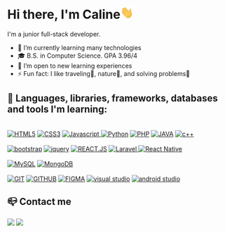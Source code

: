 <h1>Hi there, I'm Caline<img src="https://raw.githubusercontent.com/ABSphreak/ABSphreak/master/gifs/Hi.gif" width="30px"></h1>

I'm a junior full-stack developer.


- 🌱 I’m currently learning many technologies
- 🎓 B.S. in Computer Science. GPA 3.96/4
- 🚀 I’m open to new learning experiences
- ⚡ Fun fact: I like traveling🛫, nature🌲, and solving problems🤔

<div>
  <h2>🧰 Languages, libraries, frameworks, databases and tools I'm learning:</h2><br>
    <a href="https://"><img src="https://img.shields.io/static/v1?label=&message=HTML5&color=%23E34F26&style=for-the-badge&logo=html5&logoColor=whitesmoke" alt="HTML5"></a>
    <a href="https://"><img src="https://img.shields.io/static/v1?label=&message=CSS3&color=%231572B6&style=for-the-badge&logo=css3&logoColor=whitesmoke" alt="CSS3"></a>
    <a href="https://"><img src="https://img.shields.io/static/v1?label=&message=Javascript&color=%23F7DF1E&style=for-the-badge&logo=javascript&logoColor=grey" alt="Javascript"> 
    <a href="https://"><img src="https://img.shields.io/static/v1?label=&message=Python&color=%231572B6&style=for-the-badge&logo=python&logoColor=whitesmoke" alt="Python"></a>
    <a href="https://"><img src="https://img.shields.io/badge/php-%23777BB4.svg?style=for-the-badge&logo=php&logoColor=white" alt="PHP"></a>
    <a href="https://"><img src="https://img.shields.io/static/v1?label=&message=JAVA&color=orange&style=for-the-badge&logo=JAVA&logoColor=whitesmoke" alt="JAVA"></a>
    <a href="https://"><img src="https://img.shields.io/badge/c++-%2300599C.svg?style=for-the-badge&logo=c%2B%2B&logoColor=white" alt="c++"></a>
    <br><br>
    <a href="https://"><img src="https://img.shields.io/static/v1?label=&message=bootstrap&color=%23CC6699&style=for-the-badge&logo=bootstrap&logoColor=whitesmoke" alt="bootstrap"></a>
    <a href="https://"><img src="https://img.shields.io/badge/jquery-%230769AD.svg?style=for-the-badge&logo=jquery&logoColor=white" alt="jquery"></a>
    <a href="https://"><img src="https://img.shields.io/static/v1?label=&message=REACT.JS&color=%2361DAFB&style=for-the-badge&logo=react&logoColor=grey" alt="REACT.JS"></a>
    <a href="https://"><img src="https://img.shields.io/static/v1?label=&message=Laravel&color=red&style=for-the-badge&logo=laravel&logoColor=white" alt="Laravel"> 
    <a href="https://"><img src="https://img.shields.io/static/v1?label=&message=React Native&color=green&style=for-the-badge&logo=react&logoColor=whitesmoke" alt="React Native"></a>
    <br><br>
    <a href="https://"><img src="https://img.shields.io/badge/mysql-%2300f.svg?style=for-the-badge&logo=mysql&logoColor=white" alt="MySQL"></a>
    <a href="https://"><img src="https://img.shields.io/badge/MongoDB-%234ea94b.svg?style=for-the-badge&logo=mongodb&logoColor=white" alt="MongoDB"></a>
    <br><br>
    <a href="https://"><img src="https://img.shields.io/static/v1?label=&message=GIT&color=%23F05032&style=for-the-badge&logo=git&logoColor=whitesmoke" alt="GIT"></a>
    <a href="https://"><img src="https://img.shields.io/static/v1?label=&message=GITHUB&color=%23181717&style=for-the-badge&logo=github&logoColor=whitesmoke" alt="GITHUB"></a>
    <a href="https://"><img src="https://img.shields.io/static/v1?label=&message=FIGMA&color=%23552d84&style=for-the-badge&logo=figma&logoColor=whitesmoke" alt="FIGMA"></a>
    <a href="https://"><img src="https://img.shields.io/static/v1?label=&message=Visual studio&color=blue&style=for-the-badge&logo=visualstudio&logoColor=whitesmoke" alt="visual studio"></a>
    <a href="https://"><img src="https://img.shields.io/static/v1?label=&message=Android studio&color=%2361DAFB&style=for-the-badge&logo=androidstudio&logoColor=grey" alt="android studio"></a>
</div>


<h2>📪 Contact me</h2>
<p>
  <a href="mailto:calineyammine123@gmail.com" target="_blank"><img height="28" src = "https://img.shields.io/badge/email-8B89CC?&style=for-the-badge&logo=protonmail&logoColor=white"></a>
  <a href="https://www.linkedin.com/in/caline-yammine/" target="_blank"> <img height="28" src = "https://img.shields.io/badge/-LinkedIn-0e76a8?style=for-the-badge&logo=Linkedin&logoColor=white"></a>
</p> 
